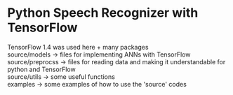 Python Speech Recognizer with TensorFlow
=========================================
TensorFlow 1.4 was used here + many packages <br />
source/models -> files for implementing ANNs with TensorFlow <br />
source/preprocss -> files for reading data and making it understandable for python and TensorFlow <br />
source/utils -> some useful functions <br />
examples -> some examples of how to use the 'source' codes <br />
